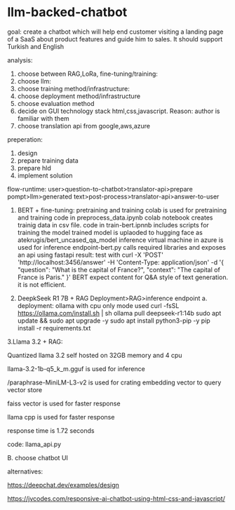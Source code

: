 # llm-backed-chatbot
goal:
create a chatbot which will help end customer visiting a landing page of a SaaS about product features and guide him to sales. It should support Turkish and English

analysis:
1. choose between RAG,LoRa, fine-tuning/training: 
3. choose llm: 
5. choose training method/infrastructure: 
7. choose deployment method/infrastructure
8. choose evaluation method
9. decide on GUI technology stack
   html,css,javascript. Reason: author is familiar with them
10. choose translation api from google,aws,azure


preperation:
1. design
2. prepare training data
3. prepare hld
4. implement solution

flow-runtime: 
user>question-to-chatbot>translator-api>prepare pompt>llm>generated text>post-process>translator-api>answer-to-user

1. BERT + fine-tuning:
   pretraining and training
      colab is used for pretraining and training
      code in preprocess_data.ipynb colab notebook creates trainig data in csv file.
      code in train-bert.ipnnb includes scripts for training the model
      trained model is uplaoded to hugging face as atekrugis/bert_uncased_qa_model
   inference
      virtual machine in azure is used for inference
      endpoint-bert.py calls required libraries and exposes an api using fastapi
   result:
      test with
         curl -X 'POST'   'http://localhost:3456/answer'   -H 'Content-Type: application/json'   -d '{
          "question": "What is the capital of France?",
          "context": "The capital of France is Paris."
        }'
      BERT expect content for Q&A style of text generation. it is not efficient.

2. DeepkSeek R1 7B + RAG
Deployment>RAG>inference endpoint
a. deployment: ollama with cpu only mode used
curl -fsSL https://ollama.com/install.sh | sh
ollama pull deepseek-r1:14b
sudo apt update && sudo apt upgrade -y
sudo apt install python3-pip -y
pip install -r requirements.txt

3.Llama 3.2 + RAG:

Quantized llama 3.2 self hosted on 32GB memory and 4 cpu

llama-3.2-1b-q5_k_m.gguf is used for inference

/paraphrase-MiniLM-L3-v2 is used for crating embedding vector to query vector store

faiss vector is used for faster response

llama cpp is used for faster response

response time is 1.72 seconds

code: llama_api.py

B. choose chatbot UI

alternatives:

https://deepchat.dev/examples/design

https://jvcodes.com/responsive-ai-chatbot-using-html-css-and-javascript/

